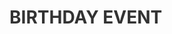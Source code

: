 # <a href="https://jeondaye.github.io/btd_event/" style="color:#333 !important;text-decoration:none;"> BIRTHDAY EVENT</a>

